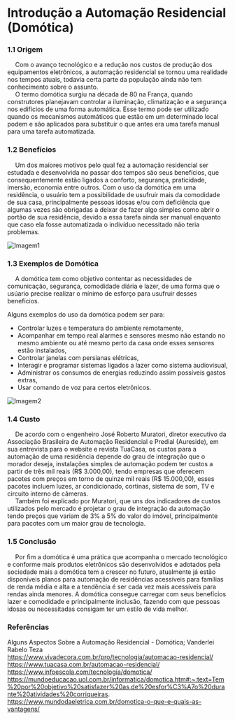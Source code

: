 # Introdução a Automação Residencial (Domótica)

### **1.1 Origem**

&emsp; Com o avanço tecnológico e a redução nos custos de produção dos equipamentos eletrônicos, a automação residencial se tornou uma realidade nos tempos atuais, todavia certa parte da população ainda não tem conhecimento sobre o assunto.<br />
&emsp; O termo domótica surgiu na década de 80 na França, quando construtores planejavam controlar a iluminação, climatização e a segurança nos edifícios de uma forma automática. Esse termo pode ser utilizado quando os mecanismos automáticos que estão em um determinado local podem e são aplicados para substituir o que antes era uma tarefa manual para uma tarefa automatizada.

### **1.2 Benefícios**

&emsp; Um dos maiores motivos pelo qual fez a automação residencial ser estudada e desenvolvida no passar dos tempos são seus benefícios, que consequentemente estão ligados a conforto, segurança, praticidade, imersão, economia entre outros. Com o uso da domótica em uma residência, o usuário tem a possibilidade de usufruir mais da comodidade de sua casa, principalmente pessoas idosas e/ou com deficiência que algumas vezes são obrigadas a deixar de fazer algo simples como abrir o portão de sua residência, devido a essa tarefa ainda ser manual enquanto que caso ela fosse automatizada o indivíduo necessitado não teria problemas.

![Imagem1](https://imagens-revista-pro.vivadecora.com.br/uploads/2018/07/Automa%C3%A7%C3%A3o-residencial-seguran%C3%A7a.jpg)

### **1.3 Exemplos de Domótica**

&emsp; A domótica tem como objetivo contentar as necessidades de comunicação, segurança, comodidade diária e lazer, de uma forma que o usúario precise realizar o mínimo de esforço para usufruir desses benefícios. <br />

Alguns exemplos do uso da domótica podem ser para:
* Controlar luzes e temperatura do ambiente remotamente,
* Acompanhar em tempo real alarmes e sensores mesmo não estando no mesmo ambiente ou até mesmo perto da casa onde esses sensores estão instalados,
* Controlar janelas com persianas elétricas,
* Interagir e programar sistemas ligados a lazer como sistema audiovisual,
* Administrar os consumos de energias reduzindo assim possíveis gastos extras,
* Usar comando de voz para certos eletrônicos.

![Imagem2](https://imagens-revista-pro.vivadecora.com.br/uploads/2018/07/Automa%C3%A7%C3%A3o-residencial-cenas-inteligentes.jpg)

### **1.4 Custo**

&emsp; De acordo com o engenheiro José Roberto Muratori, diretor executivo da Associação Brasileira de Automação Residencial e Predial (Aureside), em sua entrevista para o website e revista TuaCasa, os custos para a automação de uma residência depende do grau de integração que o morador deseja, instalações simples de automação podem ter custos a partir de três mil reais (R$ 3.000,00), tendo empresas que oferecem pacotes com preços em torno de quinze mil reais (R$ 15.000,00), esses pacotes incluem luzes, ar condicionado, cortinas, sistema de som, TV e circuito interno de câmeras. <br />
&emsp; Também foi explicado por Muratori, que uns dos indicadores de custos utilizados pelo mercado é projetar o grau de integração da automação tendo preços que variam de 3% a 5% do valor do imóvel, principalmente para pacotes com um maior grau de tecnologia.

### **1.5 Conclusão**

&emsp; Por fim a domótica é uma prática que acompanha o mercado tecnológico e conforme mais produtos eletrônicos são desenvolvidos e adotados pela sociedade mais a domótica tem a crescer no futuro, atualmente já estão disponíveis planos para automação de residências acessíveis para famílias de renda média e alta e a tendência é ser cada vez mais acessíveis para rendas ainda menores. A domótica consegue carregar com seus benefícios lazer e comodidade e principalmente inclusão, fazendo com que pessoas idosas ou necessitadas consigam ter um estilo de vida melhor.



### Referências

Alguns Aspectos Sobre a Automação Residencial - Domótica; Vanderlei Rabelo Teza <br />
https://www.vivadecora.com.br/pro/tecnologia/automacao-residencial/ <br />
https://www.tuacasa.com.br/automacao-residencial/ <br />
https://www.infoescola.com/tecnologia/domotica/ <br />
https://mundoeducacao.uol.com.br/informatica/domotica.htm#:~:text=Tem%20por%20objetivo%20satisfazer%20as,de%20esfor%C3%A7o%20durante%20atividades%20corriqueiras. <br />
https://www.mundodaeletrica.com.br/domotica-o-que-e-quais-as-vantagens/ <br />



